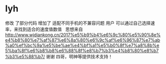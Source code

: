 # lyh
修改 了部分代码 增加了 适配不同手机的不兼容问题
用户 可以通过自己选择速率，来找到适合的速度值数值
 
思想来自 
http://www.wjdiankong.cn/2017%e5%b9%b4%e6%9c%80%e5%90%8e%e4%b8%80%e7%af%87%e6%8a%80%e6%9c%af%e6%96%87%e7%ab%a0%ef%bc%9a%e5%be%ae%e4%bf%a1%e5%b0%8f%e7%a8%8b%e5%ba%8f%e6%b8%b8%e6%88%8f%e8%b7%b3%e4%b8%80%e8%b7%b3%e5%88%b7/
谢谢 四哥，明神等提供技术支持！
